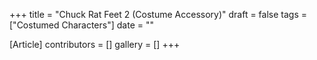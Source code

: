 +++
title = "Chuck Rat Feet 2 (Costume Accessory)"
draft = false
tags = ["Costumed Characters"]
date = ""

[Article]
contributors = []
gallery = []
+++